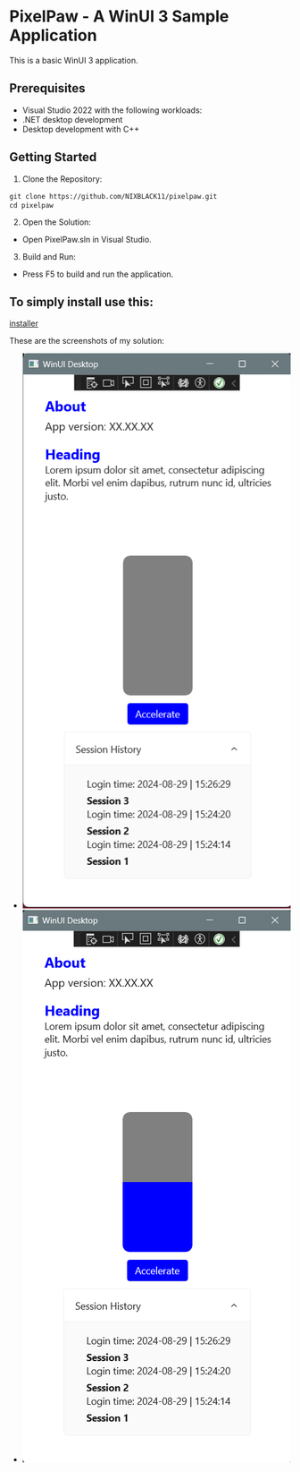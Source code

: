 # PixelPaw - A WinUI 3 Sample Application
This is a basic WinUI 3 application.

## Prerequisites
- Visual Studio 2022 with the following workloads:
- .NET desktop development
- Desktop development with C++


## Getting Started
1. Clone the Repository:
```
git clone https://github.com/NIXBLACK11/pixelpaw.git
cd pixelpaw
```
2. Open the Solution:
- Open PixelPaw.sln in Visual Studio.
3. Build and Run:
- Press F5 to build and run the application.


## To simply install use this:
[installer](PixelPasInstaller\Debug\PixelPasInstaller.msi)

These are the screenshots of my solution:
- ![sol](mySol.png)
- ![sol](mySol2.png)